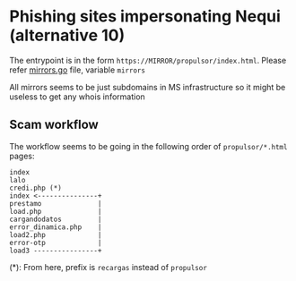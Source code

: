 # Phishing sites impersonating Nequi (alternative 10)

The entrypoint is in the form `https://MIRROR/propulsor/index.html`. Please refer [mirrors.go](mirrors.go) file, variable `mirrors`

All mirrors seems to be just subdomains in MS infrastructure so it might be useless to get any whois information


## Scam workflow

The workflow seems to be going in the following order of `propulsor/*.html` pages:

```
index
lalo
credi.php (*)
index <---------------+
prestamo              |
load.php              |
cargandodatos         |
error_dinamica.php    |
load2.php             |
error-otp             |
load3 ----------------+
```

(*): From here, prefix is `recargas` instead of `propulsor`
